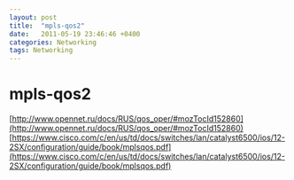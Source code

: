 ```yaml
---
layout: post
title:  "mpls-qos2"
date:   2011-05-19 23:46:46 +0400
categories: Networking
tags: Networking
---
```


# mpls-qos2
[http://www.opennet.ru/docs/RUS/qos_oper/#mozTocId152860](http://www.opennet.ru/docs/RUS/qos_oper/#mozTocId152860)
[https://www.cisco.com/c/en/us/td/docs/switches/lan/catalyst6500/ios/12-2SX/configuration/guide/book/mplsqos.pdf](https://www.cisco.com/c/en/us/td/docs/switches/lan/catalyst6500/ios/12-2SX/configuration/guide/book/mplsqos.pdf)
